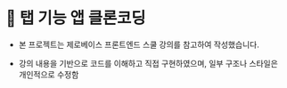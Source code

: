 # 📱 탭 기능 앱 클론코딩

- 본 프로젝트는 제로베이스 프론트엔드 스쿨 강의를 참고하여 작성했습니다.

- 강의 내용을 기반으로 코드를 이해하고 직접 구현하였으며, 일부 구조나 스타일은 개인적으로 수정함
